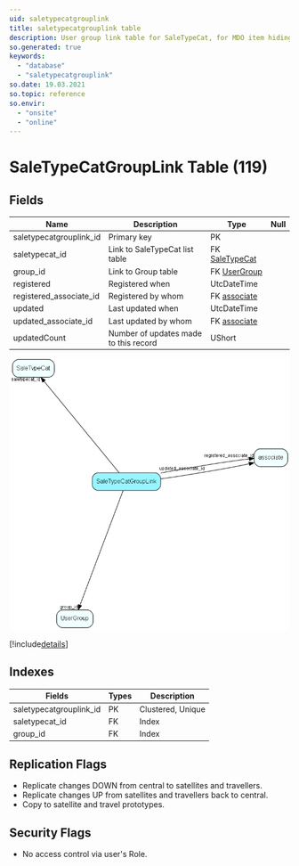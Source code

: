 ```yaml
---
uid: saletypecatgrouplink
title: saletypecatgrouplink table
description: User group link table for SaleTypeCat, for MDO item hiding
so.generated: true
keywords:
  - "database"
  - "saletypecatgrouplink"
so.date: 19.03.2021
so.topic: reference
so.envir:
  - "onsite"
  - "online"
---
```


# SaleTypeCatGroupLink Table (119)

## Fields

| Name | Description | Type | Null |
|------|-------------|------|:----:|
|saletypecatgrouplink\_id|Primary key|PK| |
|saletypecat\_id|Link to SaleTypeCat list table|FK [SaleTypeCat](SaleTypeCat.md)| |
|group\_id|Link to Group table|FK [UserGroup](UserGroup.md)| |
|registered|Registered when|UtcDateTime| |
|registered\_associate\_id|Registered by whom|FK [associate](associate.md)| |
|updated|Last updated when|UtcDateTime| |
|updated\_associate\_id|Last updated by whom|FK [associate](associate.md)| |
|updatedCount|Number of updates made to this record|UShort| |


![SaleTypeCatGroupLink table relationship diagram](media\SaleTypeCatGroupLink.png)

[!include[details](./includes/SaleTypeCatGroupLink.md)]

## Indexes

| Fields | Types | Description |
|--------|-------|-------------|
|saletypecatgrouplink\_id |PK |Clustered, Unique |
|saletypecat\_id |FK |Index |
|group\_id |FK |Index |

## Replication Flags

* Replicate changes DOWN from central to satellites and travellers.
* Replicate changes UP from satellites and travellers back to central.
* Copy to satellite and travel prototypes.

## Security Flags

* No access control via user's Role.

